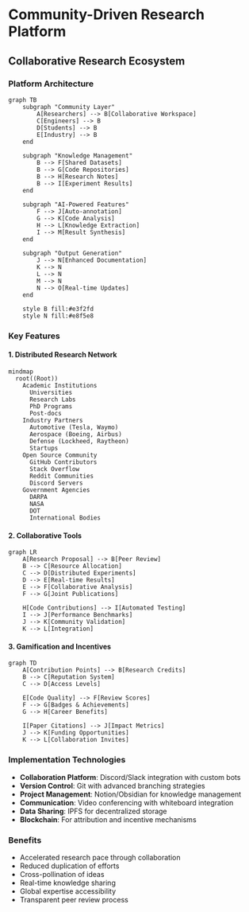 # Community-Driven Research Platform

## Collaborative Research Ecosystem

### Platform Architecture

```mermaid
graph TB
    subgraph "Community Layer"
        A[Researchers] --> B[Collaborative Workspace]
        C[Engineers] --> B
        D[Students] --> B
        E[Industry] --> B
    end
    
    subgraph "Knowledge Management"
        B --> F[Shared Datasets]
        B --> G[Code Repositories]
        B --> H[Research Notes]
        B --> I[Experiment Results]
    end
    
    subgraph "AI-Powered Features"
        F --> J[Auto-annotation]
        G --> K[Code Analysis]
        H --> L[Knowledge Extraction]
        I --> M[Result Synthesis]
    end
    
    subgraph "Output Generation"
        J --> N[Enhanced Documentation]
        K --> N
        L --> N
        M --> N
        N --> O[Real-time Updates]
    end
    
    style B fill:#e3f2fd
    style N fill:#e8f5e8
```

### Key Features

#### 1. Distributed Research Network

```mermaid
mindmap
  root((Root))
    Academic Institutions
      Universities
      Research Labs
      PhD Programs
      Post-docs
    Industry Partners
      Automotive (Tesla, Waymo)
      Aerospace (Boeing, Airbus)
      Defense (Lockheed, Raytheon)
      Startups
    Open Source Community
      GitHub Contributors
      Stack Overflow
      Reddit Communities
      Discord Servers
    Government Agencies
      DARPA
      NASA
      DOT
      International Bodies
```

#### 2. Collaborative Tools

```mermaid
graph LR
    A[Research Proposal] --> B[Peer Review]
    B --> C[Resource Allocation]
    C --> D[Distributed Experiments]
    D --> E[Real-time Results]
    E --> F[Collaborative Analysis]
    F --> G[Joint Publications]
    
    H[Code Contributions] --> I[Automated Testing]
    I --> J[Performance Benchmarks]
    J --> K[Community Validation]
    K --> L[Integration]
```

#### 3. Gamification and Incentives

```mermaid
graph TD
    A[Contribution Points] --> B[Research Credits]
    B --> C[Reputation System]
    C --> D[Access Levels]
    
    E[Code Quality] --> F[Review Scores]
    F --> G[Badges & Achievements]
    G --> H[Career Benefits]
    
    I[Paper Citations] --> J[Impact Metrics]
    J --> K[Funding Opportunities]
    K --> L[Collaboration Invites]
```

### Implementation Technologies

- **Collaboration Platform**: Discord/Slack integration with custom bots
- **Version Control**: Git with advanced branching strategies
- **Project Management**: Notion/Obsidian for knowledge management
- **Communication**: Video conferencing with whiteboard integration
- **Data Sharing**: IPFS for decentralized storage
- **Blockchain**: For attribution and incentive mechanisms

### Benefits

- Accelerated research pace through collaboration
- Reduced duplication of efforts
- Cross-pollination of ideas
- Real-time knowledge sharing
- Global expertise accessibility
- Transparent peer review process
